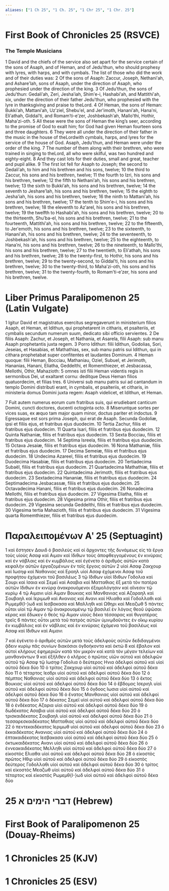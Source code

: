 ```yaml
---
aliases: ["1 Ch 25", "1 Ch. 25", "1 Chr 25", "1 Chr. 25"]
---
```



# First Book of Chronicles 25 (RSVCE)

### The Temple Musicians
1 David and the chiefs of the service also set apart for the service certain of the sons of Asaph, and of Heman, and of Jeduʹthun, who should prophesy with lyres, with harps, and with cymbals. The list of those who did the work and of their duties was:
2 Of the sons of Asaph: Zaccur, Joseph, Nethaniʹah, and Ashareʹlah, sons of Asaph, under the direction of Asaph, who prophesied under the direction of the king.
3 Of Jeduʹthun, the sons of Jeduʹthun: Gedaliʹah, Zeri, Jeshaʹiah, Shimʹe-i, Hashabiʹah, and Mattithiʹah, six, under the direction of their father Jeduʹthun, who prophesied with the lyre in thanksgiving and praise to theLord.
4 Of Heman, the sons of Heman: Bukkiʹah, Mattaniʹah, Uzʹziel, Shebuʹel, and Jerʹimoth, Hananiʹah, Hanaʹni, Eliʹathah, Giddalʹti, and Romamʹti-eʹzer, Joshbekashʹah, Malloʹthi, Hothir, Mahaʹzi-oth.
5 All these were the sons of Heman the king’s seer, according to the promise of God to exalt him; for God had given Heman fourteen sons and three daughters.
6 They were all under the direction of their father in the music in the house of theLordwith cymbals, harps, and lyres for the service of the house of God. Asaph, Jeduʹthun, and Heman were under the order of the king.
7 The number of them along with their brethren, who were trained in singing to theLord, all who were skilful, was two hundred and eighty-eight.
8 And they cast lots for their duties, small and great, teacher and pupil alike.
9 The first lot fell for Asaph to Joseph; the second to Gedaliʹah, to him and his brethren and his sons, twelve;
10 the third to Zaccur, his sons and his brethren, twelve;
11 the fourth to Izri, his sons and his brethren, twelve;
12 the fifth to Nethaniʹah, his sons and his brethren, twelve;
13 the sixth to Bukkiʹah, his sons and his brethren, twelve;
14 the seventh to Jeshareʹlah, his sons and his brethren, twelve;
15 the eighth to Jeshaʹiah, his sons and his brethren, twelve;
16 the ninth to Mattaniʹah, his sons and his brethren, twelve;
17 the tenth to Shimʹe-i, his sons and his brethren, twelve;
18 the eleventh to Azʹarel, his sons and his brethren, twelve;
19 the twelfth to Hashabiʹah, his sons and his brethren, twelve;
20 to the thirteenth, Shuʹba-el, his sons and his brethren, twelve;
21 to the fourteenth, Mattithiʹah, his sons and his brethren, twelve;
22 to the fifteenth, to Jerʹemoth, his sons and his brethren, twelve;
23 to the sixteenth, to Hananiʹah, his sons and his brethren, twelve;
24 to the seventeenth, to Joshbekashʹah, his sons and his brethren, twelve;
25 to the eighteenth, to Hanaʹni, his sons and his brethren, twelve;
26 to the nineteenth, to Malloʹthi, his sons and his brethren, twelve;
27 to the twentieth, to Eliʹathah, his sons and his brethren, twelve;
28 to the twenty-first, to Hothir, his sons and his brethren, twelve;
29 to the twenty-second, to Giddalʹti, his sons and his brethren, twelve;
30 to the twenty-third, to Mahaʹzi-oth, his sons and his brethren, twelve;
31 to the twenty-fourth, to Romamʹti-eʹzer, his sons and his brethren, twelve.


# Liber Primus Paralipomenon 25 (Latin Vulgate)

1 Igitur David et magistratus exercitus segregaverunt in ministerium filios Asaph, et Heman, et Idithun, qui prophetarent in citharis, et psalteriis, et cymbalis secundum numerum suum, dedicato sibi officio servientes.
2 De filiis Asaph: Zachur, et Joseph, et Nathania, et Asarela, filii Asaph: sub manu Asaph prophetantis juxta regem.
3 Porro Idithun: filii Idithun, Godolias, Sori, Jeseias, et Hasabias, et Mathathias, sex, sub manu patris sui Idithun, qui in cithara prophetabat super confitentes et laudantes Dominum.
4 Heman quoque: filii Heman, Bocciau, Mathaniau, Oziel, Subuel, et Jerimoth, Hananias, Hanani, Eliatha, Geddelthi, et Romemthiezer, et Jesbacassa, Mellothi, Othir, Mahazioth:
5 omnes isti filii Heman videntis regis in sermonibus Dei, ut exaltaret cornu: deditque Deus Heman filios quatuordecim, et filias tres.
6 Universi sub manu patris sui ad cantandum in templo Domini distributi erant, in cymbalis, et psalteriis, et citharis, in ministeria domus Domini juxta regem: Asaph videlicet, et Idithun, et Heman.

7 Fuit autem numerus eorum cum fratribus suis, qui erudiebant canticum Domini, cuncti doctores, ducenti octoginta octo.
8 Miseruntque sortes per vices suas, ex æquo tam major quam minor, doctus pariter et indoctus.
9 Egressaque est sors prima Joseph, qui erat de Asaph. Secunda Godoliæ, ipsi et filiis ejus, et fratribus ejus duodecim.
10 Tertia Zachur, filiis et fratribus ejus duodecim.
11 Quarta Isari, filiis et fratribus ejus duodecim.
12 Quinta Nathaniæ, filiis et fratribus ejus duodecim.
13 Sexta Bocciau, filiis et fratribus ejus duodecim.
14 Septima Isreela, filiis et fratribus ejus duodecim.
15 Octava Jesaiæ, filiis et fratribus ejus duodecim.
16 Nona Mathaniæ, filiis et fratribus ejus duodecim.
17 Decima Semeiæ, filiis et fratribus ejus duodecim.
18 Undecima Azareel, filiis et fratribus ejus duodecim.
19 Duodecima Hasabiæ, filiis et fratribus ejus duodecim.
20 Tertiadecima Subaël, filiis et fratribus ejus duodecim.
21 Quartadecima Mathathiæ, filiis et fratribus ejus duodecim.
22 Quintadecima Jerimoth, filiis et fratribus ejus duodecim.
23 Sextadecima Hananiæ, filiis et fratribus ejus duodecim.
24 Septimadecima Jesbacassæ, filiis et fratribus ejus duodecim.
25 Octavadecima Hanani, filiis et fratribus ejus duodecim.
26 Nonadecima Mellothi, filiis et fratribus ejus duodecim.
27 Vigesima Eliatha, filiis et fratribus ejus duodecim.
28 Vigesima prima Othir, filiis et fratribus ejus duodecim.
29 Vigesima secunda Geddelthi, filiis et fratribus ejus duodecim.
30 Vigesima tertia Mahazioth, filiis et fratribus ejus duodecim.
31 Vigesima quarta Romemthiezer, filiis et fratribus ejus duodecim.


# Παραλειπομένων Αʹ 25 (Septuagint)

1 καὶ ἔστησεν Δαυιδ ὁ βασιλεὺς καὶ οἱ ἄρχοντες τῆς δυνάμεως εἰς τὰ ἔργα τοὺς υἱοὺς Ασαφ καὶ Αιμαν καὶ Ιδιθων τοὺς ἀποφθεγγομένους ἐν κινύραις καὶ ἐν νάβλαις καὶ ἐν κυμβάλοις καὶ ἐγένετο ὁ ἀριθμὸς αὐτῶν κατὰ κεφαλὴν αὐτῶν ἐργαζομένων ἐν τοῖς ἔργοις αὐτῶν
2 υἱοὶ Ασαφ Ζακχουρ καὶ Ιωσηφ καὶ Ναθανιας καὶ Εραηλ υἱοὶ Ασαφ ἐχόμενοι Ασαφ τοῦ προφήτου ἐχόμενοι τοῦ βασιλέως
3 τῷ Ιδιθων υἱοὶ Ιδιθων Γοδολια καὶ Σουρι καὶ Ισαια καὶ Σεμεϊ καὶ Ασαβια καὶ Ματταθιας ἕξ μετὰ τὸν πατέρα αὐτῶν Ιδιθων ἐν κινύρᾳ ἀνακρουόμενοι ἐξομολόγησιν καὶ αἴνεσιν τῷ κυρίῳ
4 τῷ Αιμανι υἱοὶ Αιμαν Βουκιας καὶ Μανθανιας καὶ Αζαραηλ καὶ Σουβαηλ καὶ Ιεριμωθ καὶ Ανανιας καὶ Ανανι καὶ Ηλιαθα καὶ Γοδολλαθι καὶ Ρωμεμθ{I-}ωδ καὶ Ιεσβακασα καὶ Μαλληθι καὶ Ωθηρι καὶ Μεαζωθ
5 πάντες οὗτοι υἱοὶ τῷ Αιμαν τῷ ἀνακρουομένῳ τῷ βασιλεῖ ἐν λόγοις θεοῦ ὑψῶσαι κέρας καὶ ἔδωκεν ὁ θεὸς τῷ Αιμαν υἱοὺς δέκα τέσσαρας καὶ θυγατέρας τρεῖς
6 πάντες οὗτοι μετὰ τοῦ πατρὸς αὐτῶν ὑμνῳδοῦντες ἐν οἴκῳ κυρίου ἐν κυμβάλοις καὶ ἐν νάβλαις καὶ ἐν κινύραις ἐχόμενα τοῦ βασιλέως καὶ Ασαφ καὶ Ιδιθων καὶ Αιμανι

7 καὶ ἐγένετο ὁ ἀριθμὸς αὐτῶν μετὰ τοὺς ἀδελφοὺς αὐτῶν δεδιδαγμένοι ᾄδειν κυρίῳ πᾶς συνίων διακόσιοι ὀγδοήκοντα καὶ ὀκτώ
8 καὶ ἔβαλον καὶ αὐτοὶ κλήρους ἐφημεριῶν κατὰ τὸν μικρὸν καὶ κατὰ τὸν μέγαν τελείων καὶ μανθανόντων
9 καὶ ἐξῆλθεν ὁ κλῆρος ὁ πρῶτος υἱῶν αὐτοῦ καὶ ἀδελφῶν αὐτοῦ τῷ Ασαφ τῷ Ιωσηφ Γοδολια ὁ δεύτερος Ηνια ἀδελφοὶ αὐτοῦ καὶ υἱοὶ αὐτοῦ δέκα δύο
10 ὁ τρίτος Ζακχουρ υἱοὶ αὐτοῦ καὶ ἀδελφοὶ αὐτοῦ δέκα δύο
11 ὁ τέταρτος Ιεσδρι υἱοὶ αὐτοῦ καὶ ἀδελφοὶ αὐτοῦ δέκα δύο
12 ὁ πέμπτος Ναθανιας υἱοὶ αὐτοῦ καὶ ἀδελφοὶ αὐτοῦ δέκα δύο
13 ὁ ἕκτος Βουκιας υἱοὶ αὐτοῦ καὶ ἀδελφοὶ αὐτοῦ δέκα δύο
14 ὁ ἕβδομος Ισεριηλ υἱοὶ αὐτοῦ καὶ ἀδελφοὶ αὐτοῦ δέκα δύο
15 ὁ ὄγδοος Ιωσια υἱοὶ αὐτοῦ καὶ ἀδελφοὶ αὐτοῦ δέκα δύο
16 ὁ ἔνατος Μανθανιας υἱοὶ αὐτοῦ καὶ ἀδελφοὶ αὐτοῦ δέκα δύο
17 ὁ δέκατος Σεμεϊ υἱοὶ αὐτοῦ καὶ ἀδελφοὶ αὐτοῦ δέκα δύο
18 ὁ ἑνδέκατος Αζαρια υἱοὶ αὐτοῦ καὶ ἀδελφοὶ αὐτοῦ δέκα δύο
19 ὁ δωδέκατος Ασαβια υἱοὶ αὐτοῦ καὶ ἀδελφοὶ αὐτοῦ δέκα δύο
20 ὁ τρισκαιδέκατος Σουβαηλ υἱοὶ αὐτοῦ καὶ ἀδελφοὶ αὐτοῦ δέκα δύο
21 ὁ τεσσαρεσκαιδέκατος Ματταθιας υἱοὶ αὐτοῦ καὶ ἀδελφοὶ αὐτοῦ δέκα δύο
22 ὁ πεντεκαιδέκατος Ιεριμωθ υἱοὶ αὐτοῦ καὶ ἀδελφοὶ αὐτοῦ δέκα δύο
23 ὁ ἑκκαιδέκατος Ανανιας υἱοὶ αὐτοῦ καὶ ἀδελφοὶ αὐτοῦ δέκα δύο
24 ὁ ἑπτακαιδέκατος Ιεσβακασα υἱοὶ αὐτοῦ καὶ ἀδελφοὶ αὐτοῦ δέκα δύο
25 ὁ ὀκτωκαιδέκατος Ανανι υἱοὶ αὐτοῦ καὶ ἀδελφοὶ αὐτοῦ δέκα δύο
26 ὁ ἐννεακαιδέκατος Μελληθι υἱοὶ αὐτοῦ καὶ ἀδελφοὶ αὐτοῦ δέκα δύο
27 ὁ εἰκοστὸς Ελιαθα υἱοὶ αὐτοῦ καὶ ἀδελφοὶ αὐτοῦ δέκα δύο
28 ὁ εἰκοστὸς πρῶτος Ηθιρ υἱοὶ αὐτοῦ καὶ ἀδελφοὶ αὐτοῦ δέκα δύο
29 ὁ εἰκοστὸς δεύτερος Γοδολλαθι υἱοὶ αὐτοῦ καὶ ἀδελφοὶ αὐτοῦ δέκα δύο
30 ὁ τρίτος καὶ εἰκοστὸς Μεαζωθ υἱοὶ αὐτοῦ καὶ ἀδελφοὶ αὐτοῦ δέκα δύο
31 ὁ τέταρτος καὶ εἰκοστὸς Ρωμεμθ{I-}ωδ υἱοὶ αὐτοῦ καὶ ἀδελφοὶ αὐτοῦ δέκα δύο


# 25 דברי הימים א (Hebrew)


# First Book of Paralipomenon 25 (Douay-Rheims)


# 1 Chronicles 25 (KJV)


# 1 Chronicles 25 (ESV)

